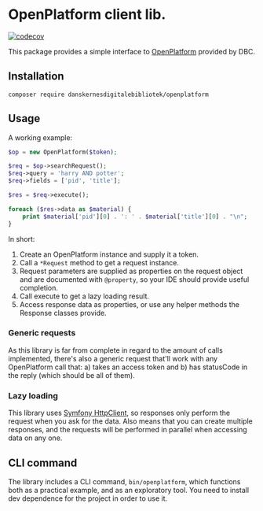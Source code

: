 # OpenPlatform client lib.

[![codecov](https://codecov.io/gh/reload/openplatform/branch/master/graph/badge.svg)](https://codecov.io/gh/reload/openplatform)

This package provides a simple interface to
[OpenPlatform](https://openplatform.dbc.dk/v3/) provided by DBC.

## Installation

```shell
composer require danskernesdigitalebibliotek/openplatform
```

## Usage

A working example:

``` php
$op = new OpenPlatform($token);

$req = $op->searchRequest();
$req->query = 'harry AND potter';
$req->fields = ['pid', 'title'];

$res = $req->execute();

foreach ($res->data as $material) {
    print $material['pid'][0] . ': ' . $material['title'][0] . "\n";
}
```

In short:

1. Create an OpenPlatform instance and supply it a token.
2. Call a `*Request` method to get a request instance.
3. Request parameters are supplied as properties on the request object
   and are documented with `@property`, so your IDE should provide
   useful completion.
4. Call execute to get a lazy loading result.
5. Access response data as properties, or use any helper methods the
   Response classes provide.

### Generic requests

As this library is far from complete in regard to the amount of calls
implemented, there's also a generic request that'll work with any
OpenPlatform call that: a) takes an access token and b) has statusCode
in the reply (which should be all of them).

### Lazy loading

This library uses [Symfony
HttpClient](https://symfony.com/doc/current/components/http_client.html),
so responses only perform the request when you ask for the data. Also
means that you can create multiple responses, and the requests will be
performed in parallel when accessing data on any one.

## CLI command

The library includes a CLI command, `bin/openplatform`, which
functions both as a practical example, and as an exploratory tool. You
need to install dev dependence for the project in order to use it.
